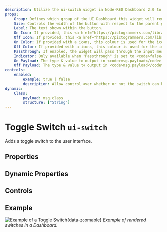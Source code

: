 ```yaml
---
description: Utilize the ui-switch widget in Node-RED Dashboard 2.0 to create interactive toggle controls for dynamic dashboard interactions.
props:
    Group: Defines which group of the UI Dashboard this widget will render in.
    Size: Controls the width of the button with respect to the parent group. Maximum value is the width of the group.
    Label: The text shown within the button.
    On Icon: If provided, this <a href="https://pictogrammers.com/library/mdi/" target="_blank">Material Design icon</a> will replace the default switch when in "on" state. No need to include the <code>mdi</code> prefix.
    Off Icon: If provided, this <a href="https://pictogrammers.com/library/mdi/" target="_blank">Material Design icon</a> will replace the default switch when in "off" state. No need to include the <code>mdi</code> prefix.
    On Color: If provided with a icons, this colour is used for the icon when in "on" state
    Off Color: If provided with a icons, this colour is used for the icon when in "off" state
    Passthrough: If enabled, the widget will pass through the input message to the output.
    Indicator: Only available when "Passthrough" is set to <code>false</code>. Defines whether the switch shows the status of the output, or any provided input via <code>msg.payload</code>.
    On Payload: The type & value to output in <code>msg.payload</code> when the switch is turned on.
    Off Payload: The type & value to output in <code>msg.payload</code> when the switch is turned off.
controls:
    enabled:
        example: true | false
        description: Allow control over whether or not the switch can be toggled via the UI.
dynamic:
    Class:
        payload: msg.class
        structure: ["String"]
---
```


<script setup>
</script>

# Toggle Switch `ui-switch`

Adds a toggle switch to the user interface.

## Properties

<PropsTable/>

## Dynamic Properties

<DynamicPropsTable/>

## Controls

<ControlsTable/>

## Example

![Example of a Toggle Switch](/images/node-examples/ui-switch.png "Example of a Toggle Switch"){data-zoomable}
*Example of rendered switches in a Dashboard.*
